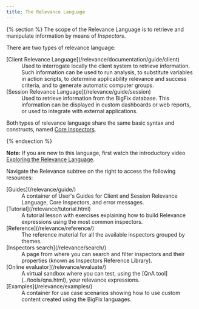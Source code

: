 ```yaml
---
title: The Relevance Language
---
```


{% section %}
The scope of the Relevance Language is to retrieve and manipulate information by means of *Inspectors*. 

<p>There are two types of relevance language:

<dl>
  <dt>[Client Relevance Language](/relevance/documentation/guide/client)</dt>
  <dd>Used to interrogate locally the client system to retrieve information. Such information can be used to run analysis, to substitute variables in action scripts, <!--or, combined and correlated with other information in a Boolean expression, -->to determine applicability relevance and success criteria, and to generate automatic computer groups.</dd>
  
  <dt>[Session Relevance Language](/relevance/guide/session)</dt>
  <dd>Used to retrieve information from the BigFix database. This information can be displayed in custom dashboards or web reports, or used to integrate with external applications.</dd>
</dl>

Both types of relevance language share the same basic syntax and constructs, named [Core Inspectors](/relevance/guide/basics/)<!--, when building the expressions-->.</p>
{% endsection %}

**Note:** If you are new to this language, first watch the introductory video [Exploring the Relevance Language](https://www.youtube.com/watch?v=7fyGn3Inw1s ).


Navigate the Relevance subtree on the right to access the following resources:
<!-- a Tutorial, the User's Guides, the clickable list of inspectors grouped by themes, the list of inspectors and properties that you can search and filter (known as Inspectors Reference Library), and to access a Linux CentOS virtual sandbox where you can evaluate your relevance expressions for Linux.-->
<dl>
  <dt>[Guides](/relevance/guide/)</dt>
  <dd>A container of User's Guides for Client and Session Relevance Language, Core Inspectors, and error messages.</dd>
  
  <dt>[Tutorial](/relevance/tutorial.html)</dt>
  <dd>A tutorial lesson with exercises explaining how to build Relevance expressions using the most common inspectors.</dd>

  <dt>[Reference](/relevance/reference/)</dt>
  <dd>The reference material for all the available inspectors grouped by themes.</dd>
  
  <dt>[Inspectors search](/relevance/search/)</dt>
  <dd>A page from where you can search and filter inspectors and their properties (known as Inspectors Reference Library).</dd>

  <dt>[Online evaluator](/relevance/evaluate/)</dt>
  <dd>A virtual sandbox where you can test, using the [QnA tool](../tools/qna.html), your relevance expressions.</dd>
    
  <dt>[Examples](/relevance/examples/)</dt>
  <dd>A container for use case scenarios showing how to use custom content created using the BigFix languages.</dd>
</dl>
